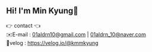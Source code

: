 <h2>Hi! I'm Min Kyung🐰</h2>

👉 contact 👈<br/>
✉️E-mail : 01aldrn10@gmail.com | 01aldrn_10@naver.com <br/>
💬velog : https://velog.io/@kmmkyung
